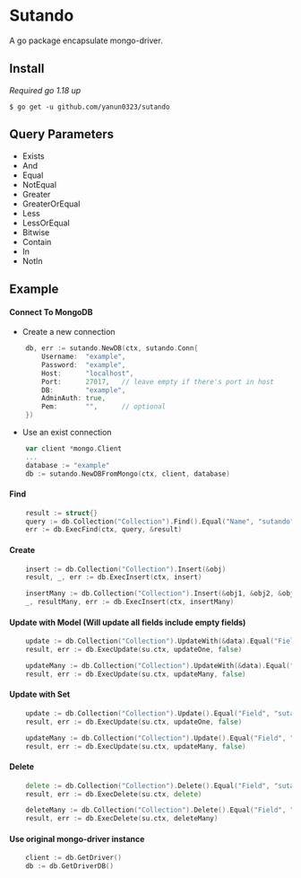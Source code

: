 # Sutando
A go package encapsulate mongo-driver.


## Install
*Required go 1.18 up*

```shell
$ go get -u github.com/yanun0323/sutando
```

## Query Parameters

- Exists
- And
- Equal
- NotEqual
- Greater
- GreaterOrEqual
- Less
- LessOrEqual
- Bitwise
- Contain
- In
- NotIn

## Example

#### Connect To MongoDB

- Create a new connection
```go
    db, err := sutando.NewDB(ctx, sutando.Conn{
        Username:  "example",
        Password:  "example",
        Host:      "localhost",
        Port:      27017,	// leave empty if there's port in host
        DB:        "example",
        AdminAuth: true,
        Pem:       "",		// optional
    })
```

- Use an exist connection
```go
    var client *mongo.Client
    ...
    database := "example"
    db := sutando.NewDBFromMongo(ctx, client, database)

```

#### Find
```go
    result := struct{}
    query := db.Collection("Collection").Find().Equal("Name", "sutando").Greater("Number", 300).First()
    err := db.ExecFind(ctx, query, &result)
```
#### Create
```go
    insert := db.Collection("Collection").Insert(&obj)
    result, _, err := db.ExecInsert(ctx, insert)

    insertMany := db.Collection("Collection").Insert(&obj1, &obj2, &obj3)
    _, resultMany, err := db.ExecInsert(ctx, insertMany)
```
    
#### Update with Model (Will update all fields include empty fields)
```go
    update := db.Collection("Collection").UpdateWith(&data).Equal("Field", "sutando").First()
    result, err := db.ExecUpdate(su.ctx, updateOne, false)

    updateMany := db.Collection("Collection").UpdateWith(&data).Equal("Field", "sutando")
    result, err := db.ExecUpdate(su.ctx, updateMany, false)
```
#### Update with Set
```go
    update := db.Collection("Collection").Update().Equal("Field", "sutando").First().Set("Field", "hello")
    result, err := db.ExecUpdate(su.ctx, updateOne, false)

    updateMany := db.Collection("Collection").Update().Equal("Field", "sutando").Set("Field", "hello")
    result, err := db.ExecUpdate(su.ctx, updateMany, false)
```
#### Delete
```go
    delete := db.Collection("Collection").Delete().Equal("Field", "sutando").First()
    result, err := db.ExecDelete(su.ctx, delete)

    deleteMany := db.Collection("Collection").Delete().Equal("Field", "sutando")
    result, err := db.ExecDelete(su.ctx, deleteMany)
```

#### Use original mongo-driver instance
```go
    client := db.GetDriver()
    db := db.GetDriverDB()
``` 